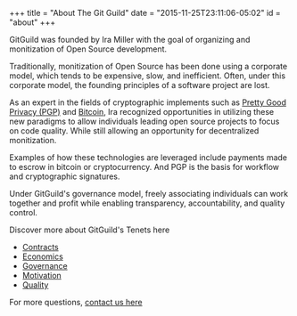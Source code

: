 +++
title = "About The Git Guild"
date = "2015-11-25T23:11:06-05:02"
id = "about"
+++

GitGuild was founded by Ira Miller with the goal of organizing and monitization of Open Source development.

Traditionally, monitization of Open Source has been done using a corporate model, which tends to be expensive, slow, and inefficient. Often, under this corporate model, the founding principles of a software project are lost.

As an expert in the fields of cryptographic implements such as [Pretty Good Privacy (PGP)](https://en.wikipedia.org/wiki/Pretty_Good_Privacy) and [Bitcoin](https://en.bitcoin.it/wiki/Main_Page), Ira recognized opportunities in utilizing these new paradigms to allow individuals leading open source projects to focus on code quality. While still allowing an opportunity for decentralized monitization.

Examples of how these technologies are leveraged include payments made to escrow in bitcoin or cryptocurrency. And PGP is the basis for workflow and cryptographic signatures.

Under GitGuild's governance model, freely associating individuals can work together and profit while enabling transparency, accountability, and quality control.

Discover more about GitGuild's Tenets here

+ [Contracts](tenets/contracts.md)
+ [Economics](tenets/economics.md)
+ [Governance](tenetsgovernance.md)
+ [Motivation](tenets/motivation.md)
+ [Quality](tenets/quality.md)

For more questions, [contact us here](contact.md)

